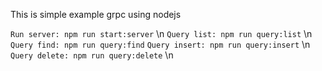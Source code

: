 This is simple example grpc using nodejs 

`Run server: npm run start:server` \n
`Query list: npm run query:list` \n
`Query find: npm run query:find`
`Query insert: npm run query:insert` \n
`Query delete: npm run query:delete` \n